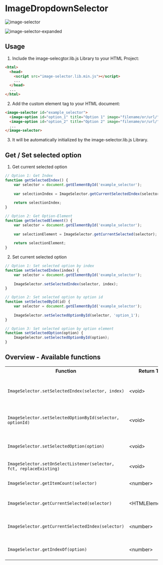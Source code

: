 
# ImageDropdownSelector

![image-selector](https://user-images.githubusercontent.com/86413572/124750028-41767b80-df25-11eb-93c8-778c0ae12ee9.PNG)

![image-selector-expanded](https://user-images.githubusercontent.com/86413572/124750118-5f43e080-df25-11eb-9236-844fb1bcdd2e.PNG)



## Usage
1. Include the image-selecgtor.lib.js Library to your HTML Project:
```html
<html>
  <head>
    <script src="image-selector.lib.min.js"></script>
    ...
  </head>
  ...
</html>
```

2. Add the custom element tag <image-selector></image-selector> to your HTML document:
```html
<image-selector id="example_selector">
  <image-option id="option_1" title="Option 1" image="filename/or/url/" />
  <image-option id="option_2" title="Option 2" image="filename/or/url/" />
  ...
</image-selector>
```

3. It will be automatically initialized by the image-selector.lib.js Library.


## Get / Set selected option

1. Get current selected option
```js
// Option 1: Get Index
function getSelectedIndex() {
    var selector = document.getElementById('example_selector');
    
    var selectionIndex = ImageSelector.getCurrentSelectedIndex(selector);
    
    return selectionIndex;
}

// Option 2: Get Option-Element
function getSelectedElement() {
    var selector = document.getElementById('example_selector');
    
    var selectionElement = ImageSelector.getCurrentSelected(selector);
    
    return selectionElement;
}
```

2. Set current selected option
```js
// Option 1: Set selected option by index
function setSelectedIndex(index) {
    var selector = document.getElementById('example_selector');
    
    ImageSelector.setSelectedIndex(selector, index);
}

// Option 2: Set selected option by option id
function setSelectedById(id) {
    var selector = document.getElementById('example_selector');
    
    ImageSelector.setSelectedOptionById(selector, 'option_1');
}

// Option 3: Set selected option by option element
function setSelectedOption(option) {
    ImageSelector.setSelectedOptionById(option);
}
```

## Overview - Available functions
<table>
  <tr>
    <th>
      Function
    </th>
    <th>
      Return Type
    </th>
    <th>
      Description
    </th>
  </tr>
  <tr>
    <td>
      <code>ImageSelector.setSelectedIndex(selector, index)</code>
    </td>
    <td>
      &lt;void&gt;
    </td>
    <td>
      Set the selected option for a selector by a specific option index
    </td>
  </tr>
  <tr>
    <td>
      <code>ImageSelector.setSelectedOptionById(selector, optionId)</code>
    </td>
    <td>
      &lt;void&gt;
    </td>
    <td>
      Set the selected option for a selector by a specific option id
    </td>
  </tr>
  <tr>
    <td>
      <code>ImageSelector.setSelectedOption(option)</code>
    </td>
    <td>
      &lt;void&gt;
    </td>
    <td>
      Set the selected option for a selector by a given option
    </td>
  </tr>
  <tr>
    <td>
      <code>ImageSelector.setOnSelectListener(selector, fct, replaceExisting)</code>
    </td>
    <td>
      &lt;void&gt;
    </td>
    <td>
      Set an OnSelectListener
    </td>
  </tr>
  <tr>
    <td>
      <code>ImageSelector.getItemCount(selector)</code>
    </td>
    <td>
      &lt;number&gt;
    </td>
    <td>
      Get the number of options for a given selector
    </td>
  </tr>
  <tr>
    <td>
      <code>ImageSelector.getCurrentSelected(selector)</code>
    </td>
    <td>
      &lt;HTMLElement|null&gt;
    </td>
    <td>
      Get the current selected selector option
    </td>
  <tr>
    <td>
      <code>ImageSelector.getCurrentSelectedIndex(selector)</code>
    </td>
    <td>
      &lt;number&gt;
    </td>
    <td>
      Get the index of the current selected selector option
    </td>
  </tr>
  <tr>
    <td>
      <code>ImageSelector.getIndexOf(option)</code>
    </td>
    <td>
      &lt;number&gt;
    </td>
    <td>
      Get the index of a given options Item
    </td>
  </tr>
</table>
